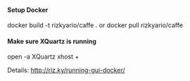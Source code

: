 #### Setup Docker
docker build -t rizkyario/caffe .
or
docker pull rizkyario/caffe

#### Make sure XQuartz is running
open -a XQuartz
xhost +

Details: http://riz.ky/running-gui-docker/



